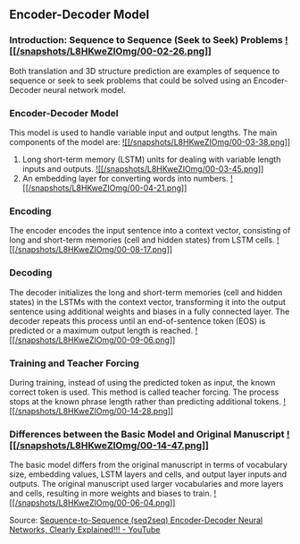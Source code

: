 ## Encoder-Decoder Model
### Introduction: Sequence to Sequence (Seek to Seek) Problems [![[/snapshots/L8HKweZIOmg/00-02-26.png]]](<https://youtu.be/L8HKweZIOmg?t=143s>)
Both translation and 3D structure prediction are examples of sequence to sequence or seek to seek problems that could be solved using an Encoder-Decoder neural network model. 

### Encoder-Decoder Model
This model is used to handle variable input and output lengths. The main components of the model are: [![[/snapshots/L8HKweZIOmg/00-03-38.png]]](<https://youtu.be/L8HKweZIOmg?t=215s>)

1. Long short-term memory (LSTM) units for dealing with variable length inputs and outputs. [![[/snapshots/L8HKweZIOmg/00-03-45.png]]](<https://youtu.be/L8HKweZIOmg?t=222s>)
2. An embedding layer for converting words into numbers. [![[/snapshots/L8HKweZIOmg/00-04-21.png]]](<https://youtu.be/L8HKweZIOmg?t=257s>)

### Encoding
The encoder encodes the input sentence into a context vector, consisting of long and short-term memories (cell and hidden states) from LSTM cells. [![[/snapshots/L8HKweZIOmg/00-08-17.png]]](<https://youtu.be/L8HKweZIOmg?t=493s>)

### Decoding
The decoder initializes the long and short-term memories (cell and hidden states) in the LSTMs with the context vector, transforming it into the output sentence using additional weights and biases in a fully connected layer. The decoder repeats this process until an end-of-sentence token (EOS) is predicted or a maximum output length is reached. [![[/snapshots/L8HKweZIOmg/00-09-06.png]]](<https://youtu.be/L8HKweZIOmg?t=543s>)

### Training and Teacher Forcing
During training, instead of using the predicted token as input, the known correct token is used. This method is called teacher forcing. The process stops at the known phrase length rather than predicting additional tokens. [![[/snapshots/L8HKweZIOmg/00-14-28.png]]](<https://youtu.be/L8HKweZIOmg?t=865s>)

### Differences between the Basic Model and Original Manuscript [![[/snapshots/L8HKweZIOmg/00-14-47.png]]](<https://youtu.be/L8HKweZIOmg?t=883s>)
The basic model differs from the original manuscript in terms of vocabulary size, embedding values, LSTM layers and cells, and output layer inputs and outputs. The original manuscript used larger vocabularies and more layers and cells, resulting in more weights and biases to train. [![[/snapshots/L8HKweZIOmg/00-06-04.png]]](<https://youtu.be/L8HKweZIOmg?t=361s>)

Source: [Sequence-to-Sequence (seq2seq) Encoder-Decoder Neural Networks, Clearly Explained!!! - YouTube](https://www.youtube.com/watch?v=L8HKweZIOmg)
